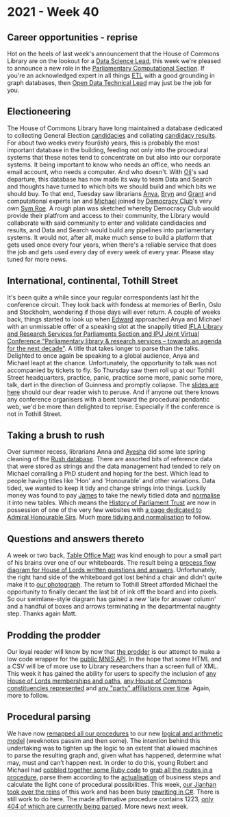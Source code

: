 # 2021 - Week 40

## Career opportunities - reprise

Hot on the heels of last week's announcement that the House of Commons Library are on the lookout for a [Data Science Lead](https://housesofparliament.tal.net/vx/mobile-0/appcentre-HouseOfCommons/brand-2/candidate/so/pm/3/pl/14/opp/2586-Data-science-lead/en-GB), this week we're pleased to announce a new role in the [Parliamentary Computational Section](https://www.parliament.uk/mps-lords-and-offices/offices/bicameral/parliamentary-digital-service/). If you're an acknowledged expert in all things [ETL](https://en.wikipedia.org/wiki/Extract,_transform,_load) with a good grounding in graph databases, then [Open Data Technical Lead](https://housesofparliament.tal.net/vx/appcentre-ParliamentaryDigitalService/brand-6/candidate/so/pm/9/pl/23/opp/2620-Open-Data-Technical-Lead/en-GB) may just be the job for you.

## Electioneering

The House of Commons Library have long maintained a database dedicated to collecting General Election [candidacies](https://ukparliament.github.io/ontologies/election/election-ontology.html#d4e113) and collating [candidacy results](https://ukparliament.github.io/ontologies/election/election-ontology.html#d4e124). For about two weeks every four(ish) years, this is probably the most important database in the building, feeding not only into the procedural systems that these notes tend to concentrate on but also into our corporate systems. It being important to know who needs an office, who needs an email account, who needs a computer. And who doesn't. With [Oli](https://twitter.com/olihawkins)'s sad departure, this database has now made its way to team Data and Search and thoughts have turned to which bits we should build and which bits we should buy. To that end, Tuesday saw librarians [Anya](https://twitter.com/bitten_), [Bryn](https://twitter.com/brynmrgn) and [Grant](https://twitter.com/drbrainbugz) and computational experts Ian and [Michael](https://twitter.com/fantasticlife) joined by [Democracy Club](https://democracyclub.org.uk/)'s very own [Sym Roe](https://twitter.com/symroe). A rough plan was sketched whereby Democracy Club would provide their platfrom and access to their community, the Library would collaborate with said community to enter and validate candidacies and results, and Data and Search would build any pipelines into parliamentary systems. It would not, after all, make much sense to build a platform that gets used once every four years, when there's a reliable service that does the job and gets used every day of every week of every year. Please stay tuned for more news.

## International, continental, Tothill Street

It's been quite a while since your regular correspondents last hit the conference circuit. They look back with fondess at memories of Berlin, Oslo and Stockholm, wondering if those days will ever return. A couple of weeks back, things started to look up when [Edward](https://twitter.com/edwardwood99) approached Anya and Michael with an unmissable offer of a speaking slot at the snappily titled [IFLA Library and Research Services for Parliaments Section and IPU Joint Virtual Conference "Parliamentary library & research services – towards an agenda for the next decade"](https://www.ifla.org/news/ifla-library-and-research-services-for-parliaments-virtual-conference-with-ipu-october-6-8-2021/). A title that takes longer to parse than the talks. Delighted to once again be speaking to a global audience, Anya and Michael leapt at the chance. Unfortunately, the opportunity to talk was not accompanied by tickets to fly. So Thursday saw them roll up at our Tothill Street headquarters, practice, panic, practice some more, panic some more, talk, dart in the direction of Guinness and promptly collapse. The [slides are here](https://www.slideshare.net/UKParliData/making-parliamentary-procedure-machine-readable) should our dear reader wish to peruse. And if anyone out there knows any conference organisers with a bent toward the procedural pendantic web, we'd be more than delighted to reprise. Especially if the conference is not in Tothill Street.

## Taking a brush to rush

Over summer recess, librarians Anna and [Ayesha](https://twitter.com/askalibrarylady) did some late spring cleaning of the [Rush database](https://membersafter1832.historyofparliamentonline.org/). There are assorted bits of reference data that were stored as strings and the data management had tended to rely on Michael corralling a PhD student and hoping for the best. Which lead to people having titles like 'Hon' and 'Honourable' and other variations. Data tided, we wanted to keep it tidy and change strings into things. Luckily money was found to pay [James](https://twitter.com/jamesjefferies) to take the newly tidied data and [normalise](https://en.wikipedia.org/wiki/Database_normalization) it into new tables. Which means the [History of Parliament Trust](https://www.historyofparliamentonline.org/) are now in possession of one of the very few websites with [a page dedicated to Admiral Honourable Sirs](https://membersafter1832.historyofparliamentonline.org/member_titles/34). Much [more tidying and normalisation](https://trello.com/b/4JA1hW6I/rush-data-2020) to follow.

## Questions and answers thereto

A week or two back, [Table Office Matt](https://twitter.com/MattKorris) was kind enough to pour a small part of his brains over one of our whiteboards. The result being a [process flow diagram for House of Lords written questions and answers](https://github.com/ukparliament/ontologies/blob/master/question-and-answer/workflows/lords/flow.pdf). Unfortunately, the right hand side of the whiteboard got lost behind a chair and didn't quite make it to [our photograph](https://twitter.com/fantasticlife/status/1438475219283349504). The return to Tothill Street afforded Michael the opportunity to finally decant the last bit of ink off the board and into pixels. So our swimlane-style diagram has gained a new 'late for answer column' and a handful of boxes and arrows terminating in the departmental naughty step. Thanks again Matt.

## Prodding the prodder

Our loyal reader will know by now that [the prodder](https://mnis-prodder.herokuapp.com/) is our attempt to make a low code wrapper for the [public MNIS API](https://data.parliament.uk/membersdataplatform/memberquery.aspx). In the hope that some HTML and a CSV will be of more use to Library researchers than a screen full of XML. This week it has gained the ability for users to specify the inclusion of [any House of Lords memberships and oaths](https://mnis-prodder.herokuapp.com/parse?filter=house=both&include=basicdetails), [any House of Commons constituencies represented](https://mnis-prodder.herokuapp.com/parse?filter=house=both&include=constituencies) and [any "party" affiliations over time](https://mnis-prodder.herokuapp.com/parse?filter=house=both&include=parties). Again, more to follow.

## Procedural parsing

We have now [remapped all our procedures](https://ukparliament.github.io/ontologies/procedure/maps/) to our new [logical and arithmetic model](https://ukparliament.github.io/ontologies/procedure/procedure-ontology.html) (weeknotes passim and then some). The intention behind this undertaking was to tighten up the logic to an extent that allowed machines to parse the resulting graph and, given what has happened, determine what may, must and can’t happen next. In order to do this, young Robert and Michael had [cobbled together some Ruby code](https://api.parliament.uk/procedures/meta/comments) to [grab all the routes in a procedure](https://github.com/ukparliament/procedure-parsing/blob/master/app/models/parliamentary_procedure.rb#L23), parse them according to the [actualisation](https://ukparliament.github.io/ontologies/procedure/procedure-ontology.html#d4e308) of business steps and calculate the light cone of procedural possibilities. This week, [our Jianhan](https://twitter.com/jianhanzhu) [took over the reins](https://trello.com/c/kp6HApnc/9-recreate-ruby-code-in-editor) of this work and has been busy [rewriting in C#](https://github.com/ukparliament/Procedures/blob/master/Procedure.Web/Controllers/WorkPackagesController.cs#L107). There is still work to do here. The made affirmative procedure contains 1223, [only 404 of which are currently being parsed](https://procedures-staging.azurewebsites.net/WorkPackages/526/stepReport). More news next week.



